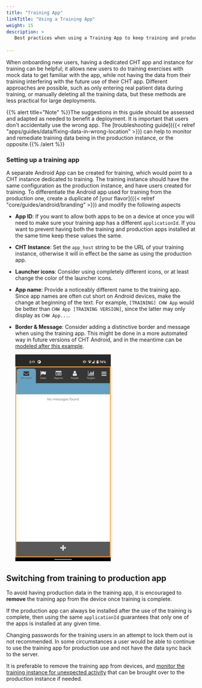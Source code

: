 ```yaml
---
title: "Training App"
linkTitle: "Using a Training App"
weight: 15
description: >
   Best practices when using a Training App to keep training and production data apart

---
```


When onboarding new users, having a dedicated CHT app and instance for training can be helpful; it allows new users to do training exercises with mock data to get familiar with the app, while not having the data from their training interfering with the future use of their CHT app. Different approaches are possible, such as only entering real patient data during training, or manually deleting all the training data, but these methods are less practical for large deployments.

{{% alert title="Note" %}}The suggestions in this guide should be assessed and adapted as needed to benefit a deployment. It is important that users don't accidentally use the wrong app. The [troubleshooting guide]({{< relref "apps/guides/data/fixing-data-in-wrong-location" >}}) can help to monitor and remediate training data being in the production instance, or the opposite.{{% /alert %}}

### Setting up a training app

A separate Android App can be created for training, which would point to a CHT instance dedicated to training. The training instance should have the same configuration as the production instance, and have users created for training. To differentiate the Android app used for training from the production one, create a duplicate of [your flavor]({{< relref "core/guides/android/branding" >}}) and modify the following aspects
- **App ID**: If you want to allow both apps to be on a device at once you will need to make sure your training app has a different `applicationId`. If you want to prevent having both the training and production apps installed at the same time keep these values the same.
- **CHT Instance**: Set the `app_host` string to be the URL of your training instance, otherwise it will in effect be the same as using the production app. 
- **Launcher icons**: Consider using completely different icons, or at least change the color of the launcher icons.
- **App name**: Provide a noticeably different name to the training app. Since app names are often cut short on Android devices, make the change at beginning of the text. For example, `[TRAINING] CHW App` would be better than `CHW App [TRAINING VERSION]`, since the latter may only display as `CHW App...`.
- **Border & Message**: Consider adding a distinctive border and message when using the training app. This might be done in a more automated way in future versions of CHT Android, and in the meantime can be [modeled after this example](https://github.com/medic/cht-android/commit/8d077ed08dc3889ef1f4e3bad7231931bca55d87).

   ![CHT with border](border.png)


## Switching from training to production app

To avoid having production data in the training app, it is encouraged to **remove** the training app from the device once training is complete. 

If the production app can always be installed after the use of the training is complete, then using the same `applicationId` guarantees that only one of the apps is installed at any given time.

Changing passwords for the training users in an attempt to lock them out is not recommended. In some circumstances a user would be able to continue to use the training app for production use and not have the data sync back to the server.

It is preferable to remove the training app from devices, and [monitor the training instance for unexpected activity]() that can be brought over to the production instance if needed.

